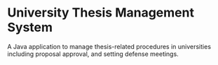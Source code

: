 # University Thesis Management System
A Java application to manage thesis-related procedures in universities including proposal approval, and setting defense meetings.
